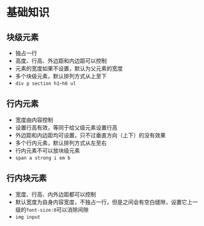 # 基础知识

## 块级元素

- 独占一行
- 高度、行高、外边距和内边距可以控制
- 元素的宽度如果不设置，默认为父元素的宽度
- 多个块级元素，默认排列方式从上至下
- `div p section h1~h6 ul`

## 行内元素

- 宽度由内容控制
- 设置行高有效，等同于给父级元素设置行高
- 外边距和内边距均可设置，只不过垂直方向（上下）的没有效果
- 多个行内元素，默认排列方式从左至右
- 行内元素不可以放块级元素
- `span a strong i em b`

## 行内块元素

- 宽度、行高、内外边距都可以控制
- 默认宽度为自身内容宽度，不独占一行，但是之间会有空白缝隙，设置它上一级的`font-size:0`可以消除间隙
- `img input`
